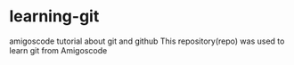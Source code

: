 # learning-git
amigoscode tutorial about git and github
This repository(repo) was used to learn git from Amigoscode
